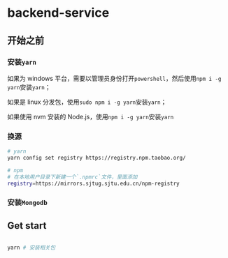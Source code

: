 # backend-service

## 开始之前

### 安装`yarn`

如果为 windows 平台，需要以管理员身份打开`powershell`，然后使用`npm i -g yarn`安装`yarn`；

如果是 linux 分发包，使用`sudo npm i -g yarn`安装`yarn`；

如果使用 nvm 安装的 Node.js，使用`npm i -g yarn`安装`yarn`

### 换源

```sh
# yarn
yarn config set registry https://registry.npm.taobao.org/

# npm
# 在本地用户目录下新建一个`.npmrc`文件，里面添加
registry=https://mirrors.sjtug.sjtu.edu.cn/npm-registry

```

### 安装`Mongodb`

## Get start

```sh

yarn # 安装相关包



```
